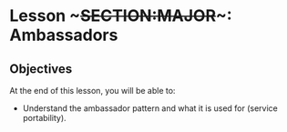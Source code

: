 <!SLIDE>
# Lesson ~~~SECTION:MAJOR~~~: Ambassadors
## Objectives

At the end of this lesson, you will be able to:

* Understand the ambassador pattern and what it is used for (service portability).
 
